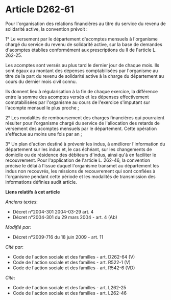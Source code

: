 # Article D262-61

Pour l'organisation des relations financières au titre du service du revenu de solidarité active, la convention prévoit : 

1° Le versement par le département d'acomptes mensuels à l'organisme chargé du service du revenu de solidarité active, sur la
base de demandes d'acomptes établies conformément aux prescriptions du II de l'article L. 262-25. 

Les acomptes sont versés au plus tard le dernier jour de chaque mois. Ils sont égaux au montant des dépenses comptabilisées
par l'organisme au titre de la part du revenu de solidarité active à la charge du département au cours du dernier mois civil
connu. 

Ils donnent lieu à régularisation à la fin de chaque exercice, la différence entre la somme des acomptes versés et les
dépenses effectivement comptabilisées par l'organisme au cours de l'exercice s'imputant sur l'acompte mensuel le plus
proche ; 

2° Les modalités de remboursement des charges financières qui pourraient résulter pour l'organisme chargé du service de
l'allocation des retards de versement des acomptes mensuels par le département. Cette opération s'effectue au moins une fois
par an ; 

3° Un plan d'action destiné à prévenir les indus, à améliorer l'information du département sur les indus et, le cas échéant,
sur les changements de domicile ou de résidence des débiteurs d'indus, ainsi qu'à en faciliter le recouvrement. Pour
l'application de l'article L. 262-46, la convention précise le délai à l'issue duquel l'organisme transmet au département les
indus non recouvrés, les missions de recouvrement qui sont confiées à l'organisme pendant cette période et les modalités de
transmission des informations définies audit article.

**Liens relatifs à cet article**

_Anciens textes_:

  - Décret n°2004-301 2004-03-29 art. 4
  - Décret n°2004-301 du 29 mars 2004 - art. 4 (Ab)

_Modifié par_:

  - Décret n°2009-716 du 18 juin 2009 - art. 11

_Cité par_:

  - Code de l'action sociale et des familles - art. D262-64 (V)
  - Code de l'action sociale et des familles - art. R522-1 (V)
  - Code de l'action sociale et des familles - art. R542-6 (VD)

_Cite_:

  - Code de l'action sociale et des familles - art. L262-25
  - Code de l'action sociale et des familles - art. L262-46
